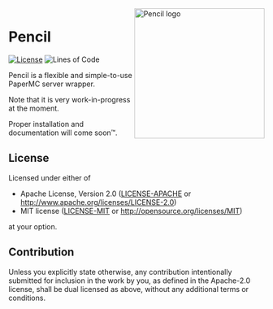 <img src="https://raw.githubusercontent.com/ThePuzzlemaker/paper/main/assets/logo256.png" alt="Pencil logo" width="256" align="right"/>

# Pencil

[![License][b-lic]][l-lic] ![Lines of Code][b-loc]

Pencil is a flexible and simple-to-use PaperMC server wrapper.

Note that it is very work-in-progress at the moment.

Proper installation and documentation will come soon™.

## License

Licensed under either of

 * Apache License, Version 2.0
   ([LICENSE-APACHE](LICENSE-APACHE) or http://www.apache.org/licenses/LICENSE-2.0)
 * MIT license
   ([LICENSE-MIT](LICENSE-MIT) or http://opensource.org/licenses/MIT)

at your option.

## Contribution

Unless you explicitly state otherwise, any contribution intentionally submitted
for inclusion in the work by you, as defined in the Apache-2.0 license, shall be
dual licensed as above, without any additional terms or conditions.

[b-lic]: https://img.shields.io/badge/license-MIT%2FApache--2.0-blue?style=flat-square
[l-lic]: #license

[b-loc]: https://img.shields.io/tokei/lines/github/ThePuzzlemaker/pencil?style=flat-square
